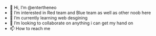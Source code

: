 - 👋 Hi, I’m @entertheneo
- 👀 I’m interested in Red team and Blue team as well as other noob here  
- 🌱 I’m currently learning web desgining
- 💞️ I’m looking to collaborate on anything i can get my hand on   
- 📫 How to reach me 

<!---
entertheneo/entertheneo is a ✨ special ✨ repository because its `README.md` (this file) appears on your GitHub profile.
You can click the Preview link to take a look at your changes.
--->
